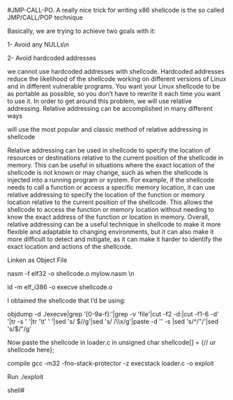 #JMP-CALL-PO.  A really nice trick for writing x86 shellcode is the so called JMP/CALL/POP technique

Basically, we are trying to achieve two goals with it:

1-	Avoid any NULLs\n

2-	Avoid hardcoded addresses

we cannot use hardcoded addresses with shellcode. Hardcoded addresses reduce the likelihood of the shellcode working on different versions of Linux and in different vulnerable programs. You want your Linux shellcode to be as portable as possible, so you don’t have to rewrite it each time you want to use it. In order to get around this problem, we will use relative addressing. Relative addressing can be accomplished in many different ways

will use the most popular and classic method of relative addressing in shellcode

Relative addressing can be used in shellcode to specify the location of resources or destinations relative to the current position of the shellcode in memory. This can be useful in situations where the exact location of the shellcode is not known or may change, such as when the shellcode is injected into a running program or system.
For example, if the shellcode needs to call a function or access a specific memory location, it can use relative addressing to specify the location of the function or memory location relative to the current position of the shellcode. This allows the shellcode to access the function or memory location without needing to know the exact address of the function or location in memory. Overall, relative addressing can be a useful technique in shellcode to make it more flexible and adaptable to changing environments, but it can also make it more difficult to detect and mitigate, as it can make it harder to identify the exact location and actions of the shellcode.


Linken as Object File

nasm -f elf32 -o shellcode.o mylow.nasm \n

ld -m elf_i386 -o execve shellcode.o

I obtained the shellcode that I’d be using:

objdump -d ./execve|grep '[0-9a-f]:'|grep -v 'file'|cut -f2 -d:|cut -f1-6 -d' '|tr -s ' '|tr '\t' ' '|sed 's/ $//g'|sed 's/ /\\x/g'|paste -d '' -s |sed 's/^/"/'|sed 's/$/"/g'

Now paste the shellcode in loader.c in unsigned char shellcode[] = {// ur shellcode here};

compile 
gcc -m32 -fno-stack-protector -z execstack loader.c -o exploit

Run
./exploit

shell#


